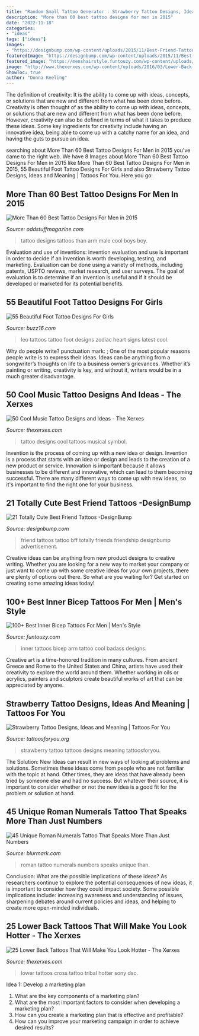 ```yaml
---
title: "Random Small Tattoo Generator : Strawberry Tattoo Designs, Ideas And Meaning"
description: "More than 60 best tattoo designs for men in 2015"
date: "2022-11-18"
categories:
- "ideas"
tags: ["ideas"]
images:
- "https://designbump.com/wp-content/uploads/2015/11/Best-Friend-Tattoo.jpg"
featuredImage: "https://designbump.com/wp-content/uploads/2015/11/Best-Friend-Tattoo.jpg"
featured_image: "https://menshairstyle.funtouzy.com/wp-content/uploads/2019/10/ia_900000043.jpg"
image: "http://www.thexerxes.com/wp-content/uploads/2016/03/Lower-Back-Tribal-Cross-Tattoo-for-Womens.jpg"
ShowToc: true
author: "Donna Keeling"
---
```



The definition of creativity: It is the ability to come up with ideas, concepts, or solutions that are new and different from what has been done before.
Creativity is often thought of as the ability to come up with ideas, concepts, or solutions that are new and different from what has been done before. However, creativity can also be defined in terms of what it takes to produce these ideas. Some key ingredients for creativity include having an innovative idea, being able to come up with a catchy name for an idea, and having the guts to pursue an idea.

	

		
searching about More Than 60 Best Tattoo Designs For Men in 2015 you've came to the right web. We have 8 Images about More Than 60 Best Tattoo Designs For Men in 2015 like More Than 60 Best Tattoo Designs For Men in 2015, 55 Beautiful Foot Tattoo Designs For Girls and also Strawberry Tattoo Designs, Ideas and Meaning | Tattoos For You. Here you go:
		
    
## More Than 60 Best Tattoo Designs For Men In 2015

<img loading=lazy src="http://oddstuffmagazine.com/wp-content/uploads/2013/09/Best-tattoo-designs-for-Men-22.jpg" onerror="this.onerror=null;this.src='https://tse2.mm.bing.net/th?id=OIP.RfSOK5JQKei2ynxi5KJAwgHaHa&amp;pid=15.1';" alt="More Than 60 Best Tattoo Designs For Men in 2015">

_Source: oddstuffmagazine.com_

>tattoo designs tattoos than arm male cool boys boy. 

	

Evaluation and use of inventions:
invention evaluation and use is important in order to decide if an invention is worth developing, testing, and marketing. Evaluation can be done using a variety of methods, including patents, USPTO reviews, market research, and user surveys. The goal of evaluation is to determine if an invention is useful and if it should be developed or marketed for its potential benefits.

    
## 55 Beautiful Foot Tattoo Designs For Girls

<img loading=lazy src="http://buzz16.com/wp-content/uploads/2015/05/Latest-55-Beautiful-Foot-Tattoo-Designs-For-Girls0101.jpg" onerror="this.onerror=null;this.src='https://tse3.mm.bing.net/th?id=OIP.2eVWSjMvW9crTdVbDfJt3AHaJ6&amp;pid=15.1';" alt="55 Beautiful Foot Tattoo Designs For Girls">

_Source: buzz16.com_

>leo tattoos tattoo foot designs zodiac heart signs latest cool. 

	

Why do people write?
punctuation mark: ;
One of the most popular reasons people write is to express their ideas. Ideas can be anything from a songwriter’s thoughts on life to a business owner’s grievances. Whether it’s painting or writing, creativity is key, and without it, writers would be in a much greater disadvantage.

    
## 50 Cool Music Tattoo Designs And Ideas - The Xerxes

<img loading=lazy src="http://thexerxes.com/wp-content/uploads/2015/12/Music-Tattoo-Designs-for-Men.jpg" onerror="this.onerror=null;this.src='https://tse4.mm.bing.net/th?id=OIP.PEQ1DaZlcXazSR_Pgkw_WAHaMU&amp;pid=15.1';" alt="50 Cool Music Tattoo Designs and Ideas - The Xerxes">

_Source: thexerxes.com_

>tattoo designs cool tattoos musical symbol. 

	

Invention is the process of coming up with a new idea or design.
Invention is a process that starts with an idea or design and leads to the creation of a new product or service. Innovation is important because it allows businesses to be different and innovative, which can lead to them becoming successful. There are many different ways to come up with new ideas, so it's important to find the right one for your business.

    
## 21 Totally Cute Best Friend Tattoos -DesignBump

<img loading=lazy src="https://designbump.com/wp-content/uploads/2015/11/Best-Friend-Tattoo.jpg" onerror="this.onerror=null;this.src='https://tse1.mm.bing.net/th?id=OIP.RV4WVo4I8IKNj8vNTIrwdAHaHg&amp;pid=15.1';" alt="21 Totally Cute Best Friend Tattoos -DesignBump">

_Source: designbump.com_

>friend tattoos tattoo bff totally friends friendship designbump advertisement. 

	

Creative ideas can be anything from new product designs to creative writing. Whether you are looking for a new way to market your company or just want to come up with some creative ideas for your own projects, there are plenty of options out there. So what are you waiting for? Get started on creating some amazing ideas today!

    
## 100+ Best Inner Bicep Tattoos For Men | Men&#039;s Style

<img loading=lazy src="https://menshairstyle.funtouzy.com/wp-content/uploads/2019/10/ia_900000043.jpg" onerror="this.onerror=null;this.src='https://tse4.mm.bing.net/th?id=OIP.JreGdTuvNcGhE-aSULO-kAHaHa&amp;pid=15.1';" alt="100+ Best Inner Bicep Tattoos For Men | Men&#039;s Style">

_Source: funtouzy.com_

>inner tattoos bicep arm tattoo cool badass designs. 

	

Creative art is a time-honored tradition in many cultures. From ancient Greece and Rome to the United States and China, artists have used their creativity to explore the world around them. Whether working in oils or acrylics, painters and sculptors create beautiful works of art that can be appreciated by anyone.

    
## Strawberry Tattoo Designs, Ideas And Meaning | Tattoos For You

<img loading=lazy src="https://www.tattoosforyou.org/wp-content/uploads/2017/07/Strawberry-Tattoo-Images.jpg" onerror="this.onerror=null;this.src='https://tse1.mm.bing.net/th?id=OIP.5Lbyxo7k0qq8I8QZBPlB0AHaLH&amp;pid=15.1';" alt="Strawberry Tattoo Designs, Ideas and Meaning | Tattoos For You">

_Source: tattoosforyou.org_

>strawberry tattoo tattoos designs meaning tattoosforyou. 

	

The Solution:
New Ideas can result in new ways of looking at problems and solutions. Sometimes these ideas come from people who are not familiar with the topic at hand. Other times, they are ideas that have already been tried by someone else and had no success. But whatever their source, it is important to consider whether or not the new idea is a good fit for the problem or solution at hand.

    
## 45 Unique Roman Numerals Tattoo That Speaks More Than Just Numbers

<img loading=lazy src="http://www.blurmark.com/wp-content/uploads/2017/06/Beautiful-Roman-Numerals-Tattoo.jpg" onerror="this.onerror=null;this.src='https://tse1.mm.bing.net/th?id=OIP.tLi8qGr2FNGcBt4T5wPKKAHaFj&amp;pid=15.1';" alt="45 Unique Roman Numerals Tattoo That Speaks More Than Just Numbers">

_Source: blurmark.com_

>roman tattoo numerals numbers speaks unique than. 

	

Conclusion: What are the possible implications of these ideas?
As researchers continue to explore the potential consequences of new ideas, it is important to consider how they could impact society. Some possible implications include: increasing awareness and understanding of issues, sharpening debates around current policies and ideas, and helping to create more open-minded individuals.

    
## 25 Lower Back Tattoos That Will Make You Look Hotter - The Xerxes

<img loading=lazy src="http://www.thexerxes.com/wp-content/uploads/2016/03/Lower-Back-Tribal-Cross-Tattoo-for-Womens.jpg" onerror="this.onerror=null;this.src='https://tse1.mm.bing.net/th?id=OIP.OP4Pg3ygAcEsdfTChyVZxgHaJ4&amp;pid=15.1';" alt="25 Lower Back Tattoos That Will Make You Look Hotter - The Xerxes">

_Source: thexerxes.com_

>lower tattoos cross tattoo tribal hotter sony dsc. 

	

Idea 1: Develop a marketing plan
1. What are the key components of a marketing plan? 
2. What are the most important factors to consider when developing a marketing plan? 
3. How can you create a marketing plan that is effective and profitable? 
4. How can you improve your marketing campaign in order to achieve desired results?

